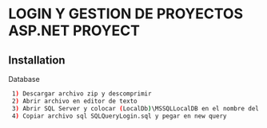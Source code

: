 # LOGIN Y GESTION DE PROYECTOS ASP.NET PROYECT
## Installation

Database 
```bash
 1) Descargar archivo zip y descomprimir 
 2) Abrir archivo en editor de texto
 3) Abrir SQL Server y colocar (LocalDb)\MSSQLLocalDB en el nombre del servidor
 4) Copiar archivo sql SQLQueryLogin.sql y pegar en new query
  ```
